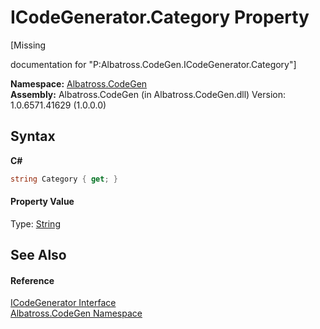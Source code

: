 # ICodeGenerator.Category Property 
 

\[Missing <summary> documentation for "P:Albatross.CodeGen.ICodeGenerator.Category"\]

**Namespace:**&nbsp;<a href="DCDDD28E.md">Albatross.CodeGen</a><br />**Assembly:**&nbsp;Albatross.CodeGen (in Albatross.CodeGen.dll) Version: 1.0.6571.41629 (1.0.0.0)

## Syntax

**C#**<br />
``` C#
string Category { get; }
```


#### Property Value
Type: <a href="http://msdn2.microsoft.com/en-us/library/s1wwdcbf" target="_blank">String</a>

## See Also


#### Reference
<a href="E61B69D.md">ICodeGenerator Interface</a><br /><a href="DCDDD28E.md">Albatross.CodeGen Namespace</a><br />